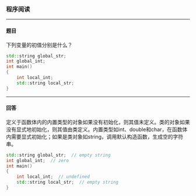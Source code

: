 ### 程序阅读
***
#### 题目

下列变量的初值分别是什么？

```c++
std::string global_str;
int global_int;
int main()
{
    int local_int;
    std::string local_str;
}
```



***
#### 回答

定义于函数体内的内置类型的对象如果没有初始化，则其值未定义。类的对象如果没有显式地初始化，则其值由类定义。内置类型如int、double和char，在函数体内需要显式初始化；如果是类对象如string，调用默认构造函数，生成空的字符串。

```c++
std::string global_str;  // empty string
int global_int;  // zero
int main()
{
    int local_int;  // undefined
    std::string local_str;  // empty string
}
```

